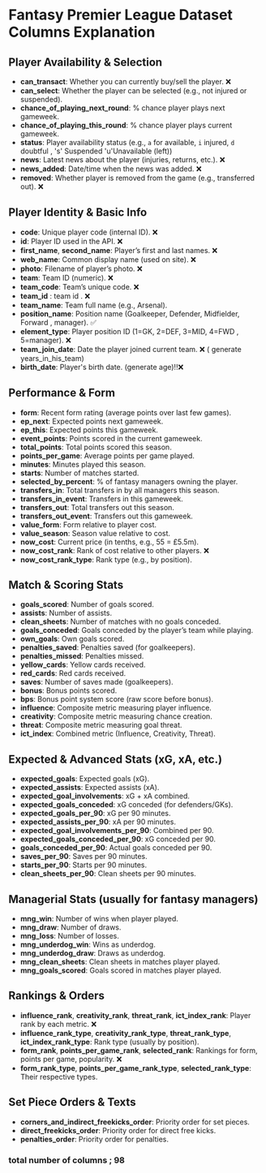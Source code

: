 # Fantasy Premier League Dataset Columns Explanation

## Player Availability & Selection
- **can_transact**: Whether you can currently buy/sell the player. ❌
- **can_select**: Whether the player can be selected (e.g., not injured or suspended).  
- **chance_of_playing_next_round**: % chance player plays next gameweek.  
- **chance_of_playing_this_round**: % chance player plays current gameweek.  
- **status**: Player availability status (e.g., `a` for available, `i` injured, `d` doubtful ,  's' Suspended 'u'Unavailable (left)) 
- **news**: Latest news about the player (injuries, returns, etc.). ❌
- **news_added**: Date/time when the news was added.  ❌
- **removed**: Whether player is removed from the game (e.g., transferred out). ❌ 


## Player Identity & Basic Info
- **code**: Unique player code (internal ID).   ❌
- **id**: Player ID used in the API.  ❌
- **first_name**, **second_name**: Player’s first and last names.  ❌
- **web_name**: Common display name (used on site).  ❌
- **photo**: Filename of player’s photo.  ❌
- **team**: Team ID (numeric).  ❌
- **team_code**: Team’s unique code. ❌
- **team_id** : team id . ❌ 
- **team_name**: Team full name (e.g., Arsenal).  
- **position_name**: Position name (Goalkeeper, Defender, Midfielder, Forward , manager).  ✅
- **element_type**: Player position ID (1=GK, 2=DEF, 3=MID, 4=FWD , 5=manager).  ❌ 
- **team_join_date**: Date the player joined current team.  ❌ ( generate years_in_his_team) 
- **birth_date**: Player's birth date.  (generate age)!!❌

## Performance & Form
- **form**: Recent form rating (average points over last few games).  
- **ep_next**: Expected points next gameweek.  
- **ep_this**: Expected points this gameweek.  
- **event_points**: Points scored in the current gameweek.  
- **total_points**: Total points scored this season.  
- **points_per_game**: Average points per game played.  
- **minutes**: Minutes played this season.  
- **starts**: Number of matches started.  
- **selected_by_percent**: % of fantasy managers owning the player.  
- **transfers_in**: Total transfers in by all managers this season.  
- **transfers_in_event**: Transfers in this gameweek.  
- **transfers_out**: Total transfers out this season.  
- **transfers_out_event**: Transfers out this gameweek.  
- **value_form**: Form relative to player cost.  
- **value_season**: Season value relative to cost.  
- **now_cost**: Current price (in tenths, e.g., 55 = £5.5m).  
- **now_cost_rank**: Rank of cost relative to other players.  ❌
- **now_cost_rank_type**: Rank type (e.g., by position).  

## Match & Scoring Stats
- **goals_scored**: Number of goals scored.  
- **assists**: Number of assists.  
- **clean_sheets**: Number of matches with no goals conceded.  
- **goals_conceded**: Goals conceded by the player’s team while playing.  
- **own_goals**: Own goals scored.  
- **penalties_saved**: Penalties saved (for goalkeepers).  
- **penalties_missed**: Penalties missed.  
- **yellow_cards**: Yellow cards received.  
- **red_cards**: Red cards received.  
- **saves**: Number of saves made (goalkeepers).  
- **bonus**: Bonus points scored.  
- **bps**: Bonus point system score (raw score before bonus).  
- **influence**: Composite metric measuring player influence.  
- **creativity**: Composite metric measuring chance creation.  
- **threat**: Composite metric measuring goal threat.  
- **ict_index**: Combined metric (Influence, Creativity, Threat).  

## Expected & Advanced Stats (xG, xA, etc.)
- **expected_goals**: Expected goals (xG).  
- **expected_assists**: Expected assists (xA).  
- **expected_goal_involvements**: xG + xA combined.  
- **expected_goals_conceded**: xG conceded (for defenders/GKs).  
- **expected_goals_per_90**: xG per 90 minutes.  
- **expected_assists_per_90**: xA per 90 minutes.  
- **expected_goal_involvements_per_90**: Combined per 90.  
- **expected_goals_conceded_per_90**: xG conceded per 90.  
- **goals_conceded_per_90**: Actual goals conceded per 90.  
- **saves_per_90**: Saves per 90 minutes.  
- **starts_per_90**: Starts per 90 minutes.  
- **clean_sheets_per_90**: Clean sheets per 90 minutes.  

## Managerial Stats (usually for fantasy managers)
- **mng_win**: Number of wins when player played.  
- **mng_draw**: Number of draws.  
- **mng_loss**: Number of losses.  
- **mng_underdog_win**: Wins as underdog.  
- **mng_underdog_draw**: Draws as underdog.  
- **mng_clean_sheets**: Clean sheets in matches player played.  
- **mng_goals_scored**: Goals scored in matches player played.  

## Rankings & Orders
- **influence_rank**, **creativity_rank**, **threat_rank**, **ict_index_rank**: Player rank by each metric.  ❌
- **influence_rank_type**, **creativity_rank_type**, **threat_rank_type**, **ict_index_rank_type**: Rank type (usually by position).  
- **form_rank**, **points_per_game_rank**, **selected_rank**: Rankings for form, points per game, popularity.  ❌
- **form_rank_type**, **points_per_game_rank_type**, **selected_rank_type**: Their respective types.  

## Set Piece Orders & Texts
- **corners_and_indirect_freekicks_order**: Priority order for set pieces.  
- **direct_freekicks_order**: Priority order for direct free kicks.  
- **penalties_order**: Priority order for penalties.  
 

 ### total number of columns ; 98